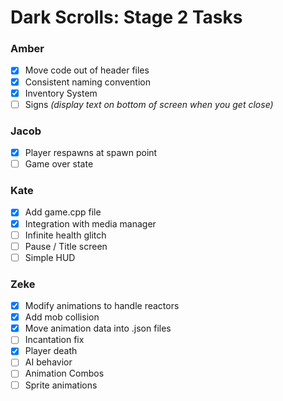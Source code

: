 # Dark Scrolls: Stage 2 Tasks

### Amber
- [x] Move code out of header files
- [x] Consistent naming convention
- [x] Inventory System
- [ ] Signs *(display text on bottom of screen when you get close)*

### Jacob
- [x] Player respawns at spawn point
- [ ] Game over state

### Kate
- [X] Add game.cpp file
- [X] Integration with media manager
- [ ] Infinite health glitch
- [ ] Pause / Title screen
- [ ] Simple HUD

### Zeke
- [X] Modify animations to handle reactors 
- [x] Add mob collision
- [X] Move animation data into .json files
- [ ] Incantation fix
- [X] Player death
- [ ] AI behavior
- [ ] Animation Combos
- [ ] Sprite animations 
